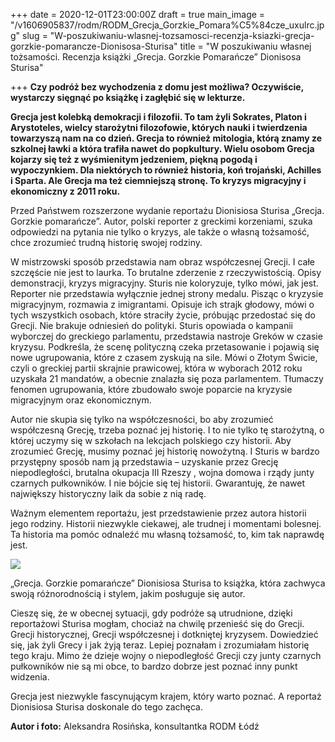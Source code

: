 +++
date = 2020-12-01T23:00:00Z
draft = true
main_image = "/v1606905837/rodm/RODM_Grecja_Gorzkie_Pomara%C5%84cze_uxulrc.jpg"
slug = "W-poszukiwaniu-wlasnej-tozsamosci-recenzja-ksiazki-grecja-gorzkie-pomarancze-Dionisosa-Sturisa"
title = "W poszukiwaniu własnej tożsamości. Recenzja książki „Grecja. Gorzkie Pomarańcze” Dionisosa Sturisa"

+++
**Czy podróż bez wychodzenia z domu jest możliwa? Oczywiście, wystarczy sięgnąć po książkę i zagłębić się w lekturze.**

**Grecja jest kolebką demokracji i filozofii. To tam żyli Sokrates, Platon i Arystoteles, wielcy starożytni filozofowie, których nauki i twierdzenia towarzyszą nam na co dzień. Grecja to również mitologia, którą znamy ze szkolnej ławki a która trafiła nawet do popkultury. Wielu osobom Grecja kojarzy się też z wyśmienitym jedzeniem, piękną pogodą i wypoczynkiem. Dla niektórych to również historia, koń trojański, Achilles i Sparta. Ale Grecja ma też ciemniejszą stronę. To kryzys migracyjny i ekonomiczny z 2011 roku.**

Przed Państwem rozszerzone wydanie reportażu Dionisiosa Sturisa „Grecja. Gorzkie pomarańcze”. Autor, polski reporter z greckimi korzeniami, szuka odpowiedzi na pytania nie tylko o kryzys, ale także o własną tożsamość, chce zrozumieć trudną historię swojej rodziny.

W mistrzowski sposób przedstawia nam obraz współczesnej Grecji. I całe szczęście nie jest to laurka. To brutalne zderzenie z rzeczywistością. Opisy demonstracji, kryzys migracyjny. Sturis nie koloryzuje, tylko mówi, jak jest. Reporter nie przedstawia wyłącznie jednej strony medalu. Pisząc o kryzysie migracyjnym, rozmawia z imigrantami. Opisuje ich strajk głodowy, mówi o tych wszystkich osobach, które straciły życie, próbując przedostać się do Grecji. Nie brakuje odniesień do polityki. Sturis opowiada o kampanii wyborczej do greckiego parlamentu, przedstawia nastroje Greków w czasie kryzysu. Podkreśla, że scenę polityczną czeka przetasowanie i pojawią się nowe ugrupowania, które z czasem zyskują na sile. Mówi o Złotym Świcie, czyli o greckiej partii skrajnie prawicowej, która w wyborach 2012 roku uzyskała 21 mandatów, a obecnie znalazła się poza parlamentem. Tłumaczy fenomen ugrupowania, które zbudowało swoje poparcie na kryzysie migracyjnym oraz ekonomicznym.

Autor nie skupia się tylko na współczesności, bo aby zrozumieć współczesną Grecję, trzeba poznać jej historię. I to nie tylko tę starożytną, o której uczymy się w szkołach na lekcjach polskiego czy historii. Aby zrozumieć Grecję, musimy poznać jej historię nowożytną. I Sturis w bardzo przystępny sposób nam ją przedstawia – uzyskanie przez Grecję niepodległości, brutalna okupacja III Rzeszy , wojna domowa i rządy junty czarnych pułkowników. I nie bójcie się tej historii. Gwarantuję, że nawet największy historyczny laik da sobie z nią radę.

Ważnym elementem reportażu, jest przedstawienie przez autora historii jego rodziny. Historii niezwykle ciekawej, ale trudnej i momentami bolesnej. Ta historia ma pomóc odnaleźć mu własną tożsamość, to, kim tak naprawdę jest.

![](https://res.cloudinary.com/inspro/image/upload/v1606906442/rodm/RODM_Grecja_Gorzkie_ffbrka.jpg)

„Grecja. Gorzkie pomarańcze” Dionisiosa Sturisa to książka, która zachwyca swoją różnorodnością i stylem, jakim posługuje się autor.

Cieszę się, że w obecnej sytuacji, gdy podróże są utrudnione, dzięki reportażowi Sturisa mogłam, chociaż na chwilę przenieść się do Grecji. Grecji historycznej, Grecji współczesnej i dotkniętej kryzysem. Dowiedzieć się, jak żyli Grecy i jak żyją teraz. Lepiej poznałam i zrozumiałam historię tego kraju. Mimo że dzieje wojny o niepodległość Grecji czy junty czarnych pułkowników nie są mi obce, to bardzo dobrze jest poznać inny punkt widzenia.

Grecja jest niezwykle fascynującym krajem, który warto poznać. A reportaż Dionisiosa Sturisa doskonale do tego zachęca.

**Autor i foto:** Aleksandra Rosińska, konsultantka RODM Łódź